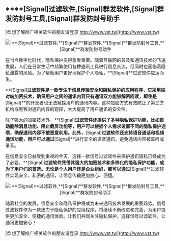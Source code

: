 ## ****[Signal]**过滤软件,**[Signal]**群发软件,**[Signal]**群发防封号工具,**[Signal]**群发防封号助手**

[😍想了解推广相关软件的朋友请登录 http://www.vst.tw](http://www.vst.tw)

 <center><img src="https://vst.tw/MP4/tuiguang/png/2.png" alt="**[Signal]**过滤软件,**[Signal]**群发软件,**[Signal]**群发防封号工具,**[Signal]**群发防封号助手"></center>

在当今数字化时代，隐私保护变得愈发重要。随着互联网的普及和通讯技术的飞速发展，人们在日常生活中频繁使用各种通讯工具进行信息交流，但同时也面临着隐私泄露的风险。为了帮助用户更好地保护个人隐私，**[Signal]**过滤软件应运而生。

**[Signal]**过滤软件是一款专注于信息传输安全和隐私保护的应用程序，它采用端对端加密技术，确保用户之间的通讯内容只有通讯双方能够解密阅读，即使是**[Signal]**的开发者也无法窥探用户的通讯内容。这种加密方式有效防止了第三方机构或黑客对通讯内容的窥探，大大提高了用户通讯的安全性。

除了强大的加密技术外，**[Signal]**过滤软件还提供了多种隐私保护功能，比如自动删除消息功能、阻止截屏功能等，用户可以根据个人需求设置不同的隐私保护选项，确保通讯内容不被恶意利用。此外，**[Signal]**过滤软件还支持语音通话和视频通话功能，用户可以通过**[Signal]**进行安全的语音通讯，避免通话内容被监听或录音。

在信息安全日益受到重视的今天，选择一款信号过滤软件来保护通讯隐私已经成为了必要。**[Signal]**过滤软件凭借其强大的加密技术和多样化的隐私保护功能，成为了用户们的首选。无论是个人用户还是企业组织，都可以通过**[Signal]**过滤软件实现安全、私密的通讯，让信息传输更加放心、便捷。

 <center><img src="https://vst.tw/MP4/tuiguang/png/6.png" alt="**[Signal]**过滤软件,**[Signal]**群发软件,**[Signal]**群发防封号工具,**[Signal]**群发防封号助手"></center>

随着社会的发展，信息安全和隐私保护将成为未来通讯技术发展的重要趋势。信号过滤软件作为一款致力于隐私保护的应用程序，将继续不断改进和完善，为用户提供更加安全、便捷的通讯体验。让我们共同关注隐私保护，选择信号过滤软件，让通讯更加安心！

[😍想了解推广相关软件的朋友请登录 http://www.vst.tw](http://www.vst.tw)



